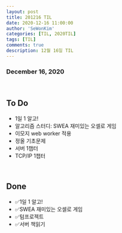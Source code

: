 ```yaml
---
layout: post
title: 201216 TIL
date: 2020-12-16 11:00:00
author: 'SeWonKim'
categories: [TIL, 2020TIL]
tags: [TIL]
comments: true
description: 12월 16일 TIL
---
```


### December 16, 2020

&nbsp;

## To Do

- 1일 1 알고!
- 알고리즘 스터디: SWEA 재미있는 오셀로 게임
- 이모지 web worker 적용
- 정올 기초문제
- 서버 1챕터
- TCP/IP 1챕터

&nbsp;
&nbsp;

## Done

- ✅1일 1 알고!
- ✅SWEA 재미있는 오셀로 게임
- ✅텀프로젝트
- ✅서버 책읽기

&nbsp;
&nbsp;
